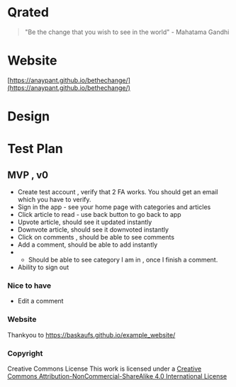 # Qrated
> "Be the change that you wish to see in the world" - Mahatama Gandhi 

# Website 
[https://anaypant.github.io/bethechange/](https://anaypant.github.io/bethechange/)

# Design 

# Test Plan
## MVP , v0
  * Create test account , verify that 2 FA works. You should get an email which you have to verify. 
  * Sign in the app - see your home page with categories and articles
  * Click article to read - use back button to go back to app
  * Upvote article, should see it updated instantly
  * Downvote article, should see it downvoted instantly
  * Click on comments , should be able to see comments 
  * Add a comment, should be able to add instantly 
  * * Should be able to see category I am in , once I finish a comment. 
  * Ability to sign out
### Nice to have
  * Edit a comment
  
### Website
Thankyou to https://baskaufs.github.io/example_website/

### Copyright
Creative Commons License
This work is licensed under a [Creative Commons Attribution-NonCommercial-ShareAlike 4.0 International License](http://creativecommons.org/licenses/by-nc-sa/4.0/)
